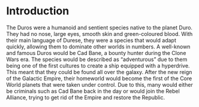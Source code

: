 # Introduction

The Duros were a humanoid and sentient species native to the planet Duro.
They had no nose, large eyes, smooth skin and green-coloured blood.
With their main language of Durese, they were a species that would adapt quickly, allowing them to dominate other worlds in numbers.
A well-known and famous Duros would be Cad Bane, a bounty hunter during the Clone Wars era.
The species would be described as “adventurous” due to them being one of the first cultures to create a ship equipped with a hyperdrive.
This meant that they could be found all over the galaxy.
After the new reign of the Galactic Empire, their homeworld would become the first of the Core World planets that were taken under control.
Due to this, many would either be criminals such as Cad Bane back in the day or would join the Rebel Alliance, trying to get rid of the Empire and restore the Republic.
